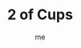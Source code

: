 ---
# basics
title     		 : "2 of Cups"
token					 : 'cups-02'
card_type			 : '' # major, minor, court
layout				 : "tarot-card"
author    		 : 'me'
one_liner 		 : "Union, attraction, combination, affection"
alt_names			 : ['Love', 'Union']
images				 : ['assets/images/tarot/rws/rw-cups-02.jpg']
keywords			 : ['union', 'attraction', 'combination', 'affection']
url						 : 'tarot/cards/cups-02'
aliases				 : []

# password: 'foolish journey'
dropbox				 : 'https://www.dropbox.com/sh/xx9pymqwqndvuwx/AAA80CxBWGWhDtWebfbkPDm-a?dl=0'

meaning_light  : "Being drawn to someone. Longing for someone or something. Acting on your desires. Discovering a feeling is mutual. Doing what makes you feel good. Merging. Healing broken ties. Admitting two people feel differently about each other and moving on."

meaning_shadow : "Burning bridges. Becoming caught up in unhealthy codependency. Shutting out anyone but your chosen few. Obsessing on someone who does not return your affections. Despairing over finding “The One.” Deceiving yourself about your true orientation."

# more detail
correspondence_planet 			: "Venus"
correspondence_astrological : "Cancer"
correspondence_affirmation  : "I am attuned to what my heart truly desires."
correspondence_story 				: "The main character improves his or her lot by joining with likeminded others."

advice_relationships 	 : "In a healthy relationship, everyone involved feels safe enough to reveal how he or she really feels. Feeling attraction? Say so. Not invested? Say so. Reflected love is a balm for the soul, but hidden or repressed emotions will poison a relationship."

advice_work 					 : "Meet your goals more easily by recruiting others who see things your way. If what you’re doing now doesn’t thrill you, admit it. Do what delights you, or engineer a change of heart that allows you to enjoy what you’re doing now."

advice_spirituality 	 : "The idea that your spiritual practice must satisfy anyone other than yourself is an illusion. Do what you feel drawn to do. Find support and solace with like-minded individuals. Forgive spiritual abuse and rediscover the power of unity."

advice_personal_growth : "Rather than merely reflect the desires of others, identify what you want and be yourself. You can appreciate others without sacrificing your individuality. Honesty is power; be brave enough to admit what you really feel."

advice_fortune_telling : "Someone has a secret crush on you. Relationships should be mutual; get rid of a leech."

questions	: ["How might affection be the balm for what ails you now?", "In your situation, what’s missing? What’s needed in order to be complete?", "Do your relationships and alliances incorporate a cycle of healthy interdependence and mutual support?", "The couple here seems to be on the verge of a toast. What do you need to celebrate? To acknowledge? To embrace?", "How can I make sure that what I’m feeling is mutual?", "When was the last time I felt “in love” with someone or something?", "What do you need in order to feel emotionally stable?"]

# referenced in the symbols.toml data file
symbols	  : ['2', 'cups', 'medicinal-angel', 'balance']

# metadata
suppress_topnav : true
related_cards 	: []

---